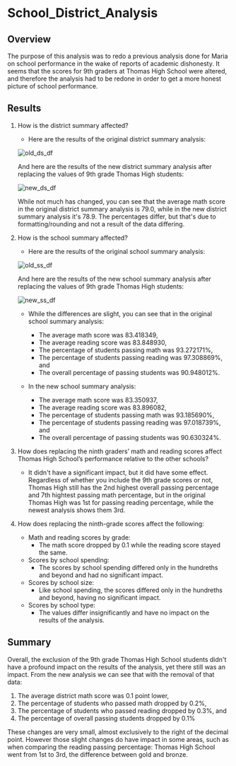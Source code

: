 # School_District_Analysis

## Overview 
The purpose of this analysis was to redo a previous analysis done for Maria on school performance in the wake of reports of academic dishonesty. It seems that the scores for 9th graders at Thomas High School were altered, and therefore the analysis had to be redone in order to get a more honest picture of school performance.

## Results
1. How is the district summary affected?
    - Here are the results of the original district summary analysis:
    
    ![old_ds_df](https://github.com/typicalchazz/School_District_Analysis/blob/main/Resources/Images/Original_District_Summary_df.png)
    
    And here are the results of the new district summary analysis after replacing the values of 9th grade Thomas High students:
    
    ![new_ds_df](https://github.com/typicalchazz/School_District_Analysis/blob/main/Resources/Images/New_District_Summary_df.png)
    
    While not much has changed, you can see that the average math score in the original district summary analysis is 79.0, while in the new district summary analysis it's 78.9. The percentages differ, but that's due to formatting/rounding and not a result of the data differing.

2. How is the school summary affected?
    - Here are the results of the original school summary analysis:

    ![old_ss_df](https://github.com/typicalchazz/School_District_Analysis/blob/main/Resources/Images/Original_School_Summary_df.png)

    And here are the results of the new school summary analysis after replacing the values of 9th grade Thomas High students:

    ![new_ss_df](https://github.com/typicalchazz/School_District_Analysis/blob/main/Resources/Images/New_School_Summary_df.png)

    - While the differences are slight, you can see that in the original school summary analysis:
        - The average math score was 83.418349,
        - The average reading score was 83.848930,
        - The percentage of students passing math was 93.272171%,
        - The percentage of students passing reading was 97.308869%, and 
        - The overall percentage of passing students was 90.948012%.
    
    - In the new school summary analysis:
        - The average math score was 83.350937,
        - The average reading score was 83.896082,
        - The percentage of students passing math was 93.185690%,
        - The percentage of students passing reading was 97.018739%, and 
        - The overall percentage of passing students was 90.630324%.
        
3. How does replacing the ninth graders’ math and reading scores affect Thomas High School’s performance relative to the other schools?
    - It didn't have a significant impact, but it did have some effect. Regardless of whether you include the 9th grade scores or not, Thomas High still has the 2nd highest overall passing percentage and 7th hightest passing math percentage, but in the original Thomas High was 1st for passing reading percentage, while the newest analysis shows them 3rd.

4. How does replacing the ninth-grade scores affect the following:
    - Math and reading scores by grade:
        - The math score dropped by 0.1 while the reading score stayed the same.
    - Scores by school spending:
        - The scores by school spending differed only in the hundreths and beyond and had no significant impact. 
    - Scores by school size:
        - Like school spending, the scores differed only in the hundreths and beyond, having no significant impact.
    - Scores by school type:
        - The values differ insignificantly and have no impact on the results of the analysis.

## Summary
Overall, the exclusion of the 9th grade Thomas High School students didn't have a profound impact on the results of the analysis, yet there still was an impact. From the new analysis we can see that with the removal of that data: 

1. The average district math score was 0.1 point lower,
2. The percentage of students who passed math dropped by 0.2%,
3. The percentage of students who passed reading dropped by 0.3%, and
4. The percentage of overall passing students dropped by 0.1%

These changes are very small, almost exclusively to the right of the decimal point. However those slight changes do have impact in some areas, such as when comparing the reading passing percentage: Thomas High School went from 1st to 3rd, the difference between gold and bronze. 



